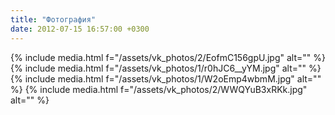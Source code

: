 ```yaml
---
title: "Фотография"
date: 2012-07-15 16:57:00 +0300
---
```



{% include media.html f="/assets/vk_photos/2/EofmC156gpU.jpg" alt="" %}
{% include media.html f="/assets/vk_photos/1/r0hJC6__yYM.jpg" alt="" %}
{% include media.html f="/assets/vk_photos/1/W2oEmp4wbmM.jpg" alt="" %}
{% include media.html f="/assets/vk_photos/2/WWQYuB3xRKk.jpg" alt="" %}
